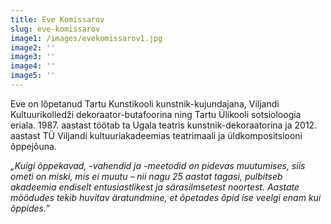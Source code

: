 ```yaml
---
title: Eve Komissarov
slug: eve-komissarov
image1: /images/evekomissarov1.jpg
image2: ''
image3: ''
image4: ''
image5: ''
---
```

Eve on lõpetanud Tartu Kunstikooli kunstnik-kujundajana, Viljandi Kultuurikolledži dekoraator-butafoorina ning Tartu Ülikooli sotsioloogia eriala. 1987. aastast töötab ta Ugala teatris kunstnik-dekoraatorina ja 2012. aastast TÜ Viljandi kultuuriakadeemias teatrimaali ja üldkompositsiooni õppejõuna. 

_„Kuigi õppekavad, -vahendid ja -meetodid on pidevas muutumises, siis ometi on miski, mis ei muutu – nii nagu 25 aastat tagasi, pulbitseb akadeemia endiselt entusiastlikest ja särasilmsetest noortest. Aastate möödudes tekib huvitav äratundmine, et õpetades õpid ise veelgi enam kui õppides.”_
